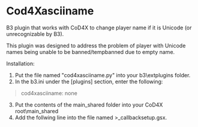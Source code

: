 # Cod4Xasciiname
B3 plugin that works with CoD4X to change player name if it is Unicode (or unrecognizable by B3).

This plugin was designed to address the problem of player with Unicode names being unable to be banned/tempbanned due to empty name.

Installation:
1) Put the file named "cod4xasciiname.py" into your b3\extplugins folder.
2) In the b3.ini under the [plugins] section, enter the following:
  > cod4xasciiname: none

3) Put the contents of the main_shared folder into your CoD4X root\main_shared
4) Add the follwing line into the file named >_callbacksetup.gsx.

